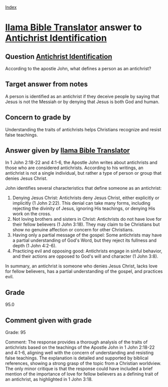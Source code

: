 
[Index](../../index.md)
# [llama Bible Translator](../../answering_models/llama_Bible_Translator.md) answer to [Antichrist Identification](../../questions/Antichrist_Identification.md)

## Question [Antichrist Identification](../../questions/Antichrist_Identification.md)
According to the apostle John, what defines a person as an antichrist?

## Target answer from notes
A person is identified as an antichrist if they deceive people by saying that Jesus is not the Messiah or by denying that Jesus is both God and human.

## Concern to grade by
Understanding the traits of antichrists helps Christians recognize and resist false teachings.

## Answer given by [llama Bible Translator](../../answering_models/llama_Bible_Translator.md)
In 1 John 2:18-22 and 4:1-6, the Apostle John writes about antichrists and those who are considered antichrists. According to his writings, an antichrist is not a single individual, but rather a type of person or group that denies Jesus Christ.

John identifies several characteristics that define someone as an antichrist:

1. Denying Jesus Christ: Antichrists deny Jesus Christ, either explicitly or implicitly (1 John 2:22). This denial can take many forms, including rejecting the divinity of Jesus, ignoring His teachings, or denying His work on the cross.
2. Not loving brothers and sisters in Christ: Antichrists do not have love for their fellow believers (1 John 3:18). They may claim to be Christians but show no genuine affection or concern for other Christians.
3. Having only a partial message of the gospel: Some antichrists may have a partial understanding of God's Word, but they reject its fullness and depth (1 John 4:2-6).
4. Practicing evil and opposing good: Antichrists engage in sinful behavior, and their actions are opposed to God's will and character (1 John 3:8).

In summary, an antichrist is someone who denies Jesus Christ, lacks love for fellow believers, has a partial understanding of the gospel, and practices evil.

## Grade
95.0

## Comment given with grade
Grade: 95

Comment: The response provides a thorough analysis of the traits of antichrists based on the teachings of the Apostle John in 1 John 2:18-22 and 4:1-6, aligning well with the concern of understanding and resisting false teachings. The explanation is detailed and supported by biblical references, showing a strong grasp of the topic from a Christian worldview. The only minor critique is that the response could have included a brief mention of the importance of love for fellow believers as a defining trait of an antichrist, as highlighted in 1 John 3:18.
